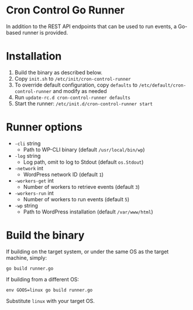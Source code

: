 Cron Control Go Runner
======================

In addition to the REST API endpoints that can be used to run events, a Go-based runner is provided.

# Installation

1. Build the binary as described below.
2. Copy `init.sh` to `/etc/init/cron-control-runner`
3. To override default configuration, copy `defaults` to `/etc/default/cron-control-runner` and modify as needed
4. Run `update-rc.d cron-control-runner defaults`
5. Start the runner: `/etc/init.d/cron-control-runner start`

# Runner options

* `-cli` string
  * Path to WP-CLI binary (default `/usr/local/bin/wp`)
* `-log` string
  * Log path, omit to log to Stdout (default `os.Stdout`)
* `-network` int
  * WordPress network ID (default `1`)
* `-workers-get` int
  * Number of workers to retrieve events (default `3`)
* `-workers-run` int
  * Number of workers to run events (default `5`)
* `-wp` string
  * Path to WordPress installation (default `/var/www/html`)

# Build the binary

If building on the target system, or under the same OS as the target machine, simply:

```
go build runner.go
```

If building from a different OS:

```
env GOOS=linux go build runner.go
```

Substitute `linux` with your target OS.
